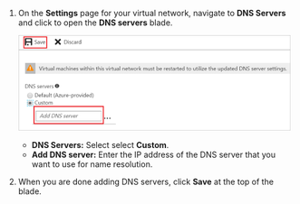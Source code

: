 1. On the **Settings** page for your virtual network, navigate to **DNS Servers** and click to open the **DNS servers** blade.

    ![Add DNS server](./media/vpn-gateway-add-dns-rm-portal/add_dns_server.png "Add DNS Server")

   - **DNS Servers:** Select select **Custom**.
   - **Add DNS server:** Enter the IP address of the DNS server that you want to use for name resolution.

2. When you are done adding DNS servers, click **Save** at the top of the blade.
